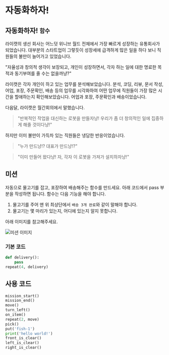 # 자동화하자!

## 자동화하자! `함수`

라이캣의 생선 회사는 어느덧 위니브 월드 전체에서 가장 빠르게 성장하는 유통회사가 되었습니다. 대부분의 스타트업이 그렇듯이 성장세에 급격하게 많은 일을 하다 보니 직원들의 불만이 늘어가고 있었습니다.

"자율성과 창의적 생각이 보장되고, 개인이 성장하면서, 각자 하는 일에 대한 명료한 목적과 동기부여를 줄 수는 없을까냥?"

라이캣은 각자 개인이 하고 있는 업무를 분석해보았습니다. 분석, 코딩, 리뷰, 문서 작성, 어업, 포장, 주문확인, 배송 등의 업무를 시각화하여 어떤 업무에 직원들이 가장 많은 시간을 할애하는지 확인해보았습니다. 어업과 포장, 주문확인과 배송이었습니다. 

다음달, 라이캣은 월간회의에서 말했습니다. 

> "반복적인 작업을 대신하는 로봇을 만들자냥! 우리가 좀 더 창의적인 일에 집중하게 해줄 것이다냥!"

하지만 이미 불만이 가득차 있는 직원들은 냉담한 반응이었습니다.

> "누가 만드냥!? 대표가 만드냥!?"

> "이미 만들어 왔다냥! 자, 각자 이 로봇을 가져가 설치하자냥!"


## 미션

자동으로 물고기를 잡고, 포장하여 배송해주는 함수를 만드세요. 아래 코드에서 pass 부분을 작성하면 됩니다.
함수는 다음 기능을 해야 합니다.

1. 물고기를 주어 맨 위 최상단에서 `배송 3개 완료`와 같이 말해야 합니다.
2. 물고기는 몇 마리가 있는지, 어디에 있는지 알지 못합니다.

아래 이미지를 참고해주세요.

![미션 이미지](./story9-2.png)

### 기본 코드
```python
def delivery():
    pass
repeat(4, delivery)
```

## 사용 코드

```python
mission_start()
mission_end()
move()
turn_left()
on_item()
repeat(2, move)
pick()
put('fish-1')
print('hello world!')
front_is_clear()
left_is_clear()
right_is_clear()
```